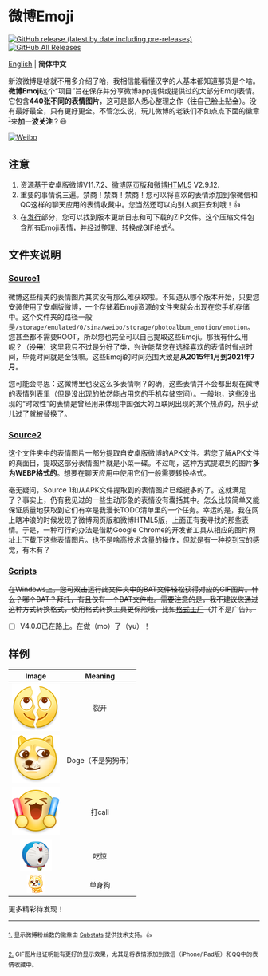 # 微博Emoji

[![GitHub release (latest by date including pre-releases)](https://img.shields.io/github/v/release/ArvinZJC/WeiboEmoji?include_prereleases)](../../releases)
[![GitHub All Releases](https://img.shields.io/github/downloads/ArvinZJC/WeiboEmoji/total)](../../releases)

[English](./README.md) | **简体中文**

新浪微博是啥就不用多介绍了哈，我相信能看懂汉字的人基本都知道那货是个啥。**微博Emoji**这个“项目”旨在保存并分享微博app提供或提供过的大部分Emoji表情。它包含**440张不同的表情图片**，这可是鄙人悉心整理之作（~~往自己脸上贴金~~）。没有最好最全，只有更好更全。不管怎么说，玩儿微博的老铁们不如点点下面的徽章<sup id="source1">[1](#footnote1)</sup>来**加一波关注**？😆

[![Weibo](https://img.shields.io/badge/dynamic/json?logo=sina-weibo&label=微博粉丝&color=ff8200&query=%24.data.totalSubs&url=https%3A%2F%2Fapi.spencerwoo.com%2Fsubstats%2F%3Fsource%3Dweibo%26queryKey%3D3218812301&longCache=true)](https://weibo.com/u/3218812301)

## 注意

1. 资源基于安卓版微博V11.7.2、[微博网页版](https://weibo.com/)和[微博HTML5](https://m.weibo.cn/) V2.9.12.
2. 重要的事情说三遍。禁商！禁商！禁商！您可以将喜欢的表情添加到像微信和QQ这样的聊天应用的表情收藏中。您当然还可以向别人疯狂安利哦！👍
3. 在[发行](../../releases)部分，您可以找到版本更新日志和可下载的ZIP文件。这个压缩文件包含所有Emoji表情，并经过整理、转换成GIF格式<sup id="source2">[2](#footnote2)</sup>。

## 文件夹说明

### [Source1](./Source1)

微博这些精美的表情图片其实没有那么难获取啦。不知道从哪个版本开始，只要您安装使用了安卓版微博，一个存储着Emoji资源的文件夹就会出现在您手机存储中。这个文件夹的路径一般是`/storage/emulated/0/sina/weibo/storage/photoalbum_emotion/emotion`。您甚至都不需要ROOT，所以您也完全可以自己提取这些Emoji。那我有什么用呢？（~~没用~~）这里我只不过是分好了类，兴许能帮您在选择喜欢的表情时省点时间，毕竟时间就是金钱嘛。这些Emoji的时间范围大致是**从2015年1月到2021年7月**。

您可能会寻思：这微博里也没这么多表情啊？的确，这些表情并不会都出现在微博的表情列表里（但是没出现的依然能占用您的手机存储空间）。一般地，这些没出现的“时效性”的表情是曾经用来体现中国强大的互联网出现的某个热点的，热乎劲儿过了就被替换了。

### [Source2](./Source2)

这个文件夹中的表情图片一部分提取自安卓版微博的APK文件。若您了解APK文件的真面目，提取这部分表情图片就是小菜一碟。不过呢，这种方式提取到的图片**多为WEBP格式的**。想要在聊天应用中使用它们一般需要转换格式。

毫无疑问，Source 1和从APK文件提取到的表情图片已经挺多的了。这就满足了？事实上，仍有我见过的一些生动形象的表情没有囊括其中。怎么比较简单又能保证质量地获取到它们有幸是我漫长TODO清单里的一个任务。幸运的是，我在网上瞎冲浪的时候发现了微博网页版和微博HTML5版，上面正有我寻找的那些表情。于是，一种可行的办法是借助Google Chrome的开发者工具从相应的图片网址上下载下这些表情图片。也不是啥高技术含量的操作，但就是有一种挖到宝的感觉，有木有？

### [Scripts](./Scripts)

~~在Windows上，您可双击运行此文件夹中的BAT文件轻松获得对应的GIF图片。什么？哪个BAT？拜托，有且仅有一个BAT文件啦。需要注意的是，我不建议您通过这种方式转换格式，使用格式转换工具更保险哦，比如[格式工厂](http://www.pcgeshi.com/)（~~并不是广告~~）。~~

- [ ] V4.0.0已在路上。在做（mo）了（yu）！

## 样例

| Image | Meaning |
| :--: | :--: |
| ![202011_liekai_mobile.png](./Source1/微博“黄脸”/202011_liekai_mobile.png) | 裂开 |
| ![2018_doge_mobile.png](./Source1/微博“黄脸”/2018_doge_mobile.png) | Doge（~~不是狗狗币~~） |
| ![moren_dacall_mobile.png](./Source1/微博“黄脸”/moren_dacall_mobile.png) | 打call |
| ![dorachijing_mobile.png](./Source1/哆啦A梦/dorachijing_mobile.png) | 吃惊 |
| ![2021_alongdog_org.png](./Source2/两大虐狗节_补充/2021_alongdog_org.png) | 单身狗 |

更多精彩待发现！

****

<sub id="footnote1">[1.](#source1) 显示微博粉丝数的徽章由 [Substats](https://github.com/spencerwooo/Substats) 提供技术支持。👍</sub>

<sub id="footnote2">[2.](#source2) GIF图片经证明能有更好的显示效果，尤其是将表情添加到微信（iPhone/iPad版）和QQ中的表情收藏中。</sub>
